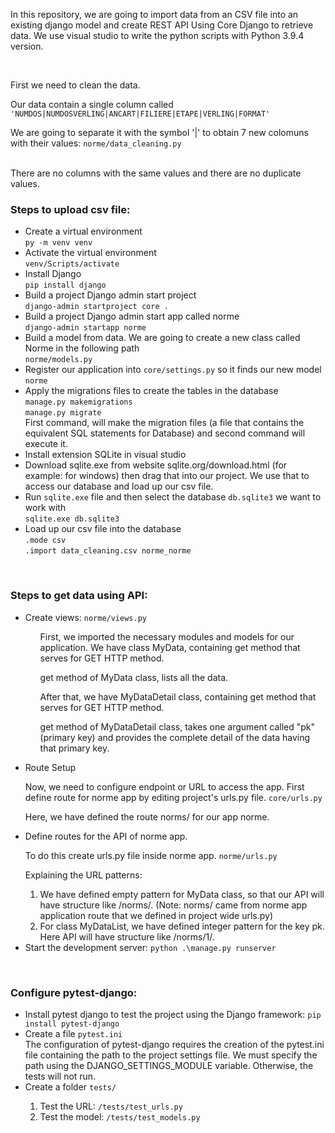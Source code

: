 <p> In this repository, we are going to import data from an CSV file into an existing django model and create REST API Using Core Django to retrieve data. We use visual studio to write the python scripts with Python 3.9.4 version.</p>
<br>
<p>First we need to clean the data.</p>
<p>Our data contain a single column called <code>'NUMDOS|NUMDOSVERLING|ANCART|FILIERE|ETAPE|VERLING|FORMAT'</code></p>
<p>We are going to separate it with the symbol '|' to obtain 7 new colomuns with their values: <code>norme/data_cleaning.py</code></p>
<br>There are no columns with the same values and there are no duplicate values.
<br>
<h3>Steps to upload csv file:</h3>
<ul>
  <li>Create a virtual environment<br><code>py -m venv venv</code></li>
  <li>Activate the virtual environment<br><code>venv/Scripts/activate</code></li>
  <li>Install Django<br><code>pip install django</code></li>
  <li>Build a project Django admin start project<br><code>django-admin startproject core .</code></li>
  <li>Build a project Django admin start app called norme<br><code>django-admin startapp norme</code></li>
  <li>Build a model from data. We are going to create a new class called Norme in the following path<br><code>norme/models.py</code></li>
  <li>Register our application into <code>core/settings.py</code> so it finds our new model <code>norme</code></li>
  <li>Apply the migrations files to create the tables in the database<br><code>manage.py makemigrations</code> <br><code>manage.py migrate</code><br>First command, will make the migration files (a file that contains the equivalent SQL statements for Database) and second command will execute it.</li>
  <li>Install extension SQLite in visual studio</li>
  <li>Download sqlite.exe from website sqlite.org/download.html (for example: for windows) then drag that into our project. We use that to access our database and load up our csv file.</li>
  <li>Run <code>sqlite.exe</code> file and then select the database <code>db.sqlite3</code> we want to work with<br><code>sqlite.exe db.sqlite3</code></li>
  <li>Load up our csv file into the database<br><code>.mode csv</code><br><code>.import data_cleaning.csv norme_norme</code></li>
</ul>
<br>
<h3>Steps to get data using API:</h3>
<ul>
  <li>Create views: <code>norme/views.py</code></li>
    <ol>
      <p>First, we imported the necessary modules and models for our application. We have class MyData, containing get method that serves for GET HTTP method.</p>
      <p>get method of MyData class, lists all the data.</p>
      <p>After that, we have MyDataDetail class, containing get method that serves for GET HTTP method.</p>
      <p>get method of MyDataDetail class, takes one argument called "pk" (primary key) and provides the complete detail of the data having that primary key.</p>
    </ol> 
  <li>Route Setup</li>
  <p>Now, we need to configure endpoint or URL to access the app. First define route for norme app by editing project's urls.py file. <code>core/urls.py</code></p>
  <p>Here, we have defined the route norms/ for our app norme. </p>
  <li>Define routes for the API of norme app.</li>
  <p>To do this create urls.py file inside norme app. <code>norme/urls.py</code></p>
  <p>Explaining the URL patterns:</p>
  <ol>
    <li>We have defined empty pattern for MyData class, so that our API will have structure like <server_name:port>/norms/. (Note: norms/ came from norme app application route that we defined in project wide urls.py)</li>
    <li>For class MyDataList, we have defined integer pattern for the key pk. Here API will have structure like <server_name:port>/norms/1/.</li>
  </ol>
  <li>Start the development server:  <code>python .\manage.py runserver</code></li>
</ul>

<br>
<h3>Configure pytest-django:</h3>
<ul>
<li>Install pytest django to test the project using the Django framework: <code>pip install pytest-django</code></li>
  <li>Create a file <code>pytest.ini</code><br>The configuration of pytest-django requires the creation of the pytest.ini file containing the path to the project settings file. We must specify the path using the DJANGO_SETTINGS_MODULE variable. Otherwise, the tests will not run.</li>
<li>Create a folder <code>tests/</code></li>
  <ol>
  <li>Test the URL: <code>/tests/test_urls.py</code></li>
    <li>Test the model: <code>/tests/test_models.py</code></li>
  </ol>
</ul>

